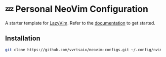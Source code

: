 # 💤 Personal NeoVim Configuration

A starter template for [LazyVim](https://github.com/LazyVim/LazyVim).
Refer to the [documentation](https://lazyvim.github.io/installation) to get started.

## Installation

```bash
git clone https://github.com/vvrtsaix/neovim-configs.git ~/.config/nvim
```

